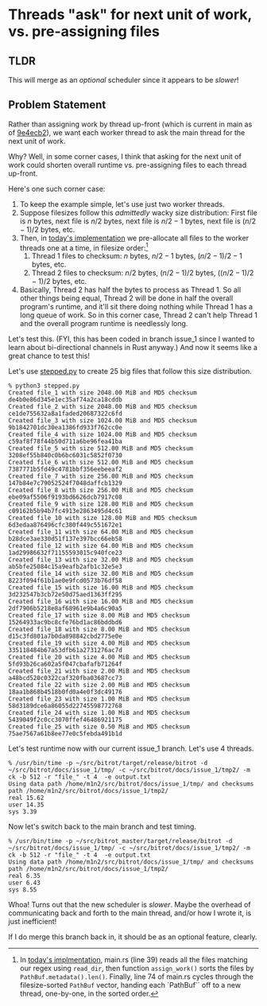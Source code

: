 
# Threads "ask" for next unit of work, vs. pre-assigning files

## TLDR

This will merge as an *optional* scheduler since it appears to be *slower*!

## Problem Statement

Rather than assigning work by thread up-front (which is current in main as of [9e4ecb2](https://github.com/derekfrye/bitrot/commit/9e4ecb2ca201ec5a459e4600d802a7c522d60ed4)), we want each worker thread to ask the main thread for the next unit of work. 

Why? Well, in some corner cases, I think that asking for the next unit of work could shorten overall runtime vs. pre-assigning files to each thread up-front. 

Here's one such corner case:
1. To keep the example simple, let's use just two worker threads. 
2. Suppose filesizes follow this *admittedly* wacky size distribution: First file is $n$ bytes, next file is $n/2$ bytes, next file is $n/2-1$ bytes, next file is $(n/2-1)/2$ bytes, etc.
3. Then, in [today's implementation](https://github.com/derekfrye/bitrot/commit/9e4ecb2ca201ec5a459e4600d802a7c522d60ed4) we pre-allocate all files to the worker threads one at a time, in filesize order:[^1]
    1. Thread 1 files to checksum: $n$ bytes, $n/2-1$ bytes, $(n/2-1)/2-1$ bytes, etc.
    2. Thread 2 files to checksum: $n/2$ bytes, $(n/2-1)/2$ bytes, $((n/2-1)/2-1)/2$ bytes, etc.
4. Basically, Thread 2 has half the bytes to process as Thread 1. So all other things being equal, Thread 2 will be done in half the overall program's runtime, and it'll sit there doing nothing while Thread 1 has a long queue of work. So in this corner case, Thread 2 can't help Thread 1 and the overall program runtime is needlessly long. 

Let's test this. (FYI, this has been coded in branch issue_1 since I wanted to learn about bi-directional channels in Rust anyway.) And now it seems like a great chance to test this!

Let's use [stepped.py](stepped.py) to create 25 big files that follow this size distribution.

```
% python3 stepped.py
Created file_1 with size 2048.00 MiB and MD5 checksum de4b0e86d345e1ec35af74a2ca18cddb
Created file_2 with size 2048.00 MiB and MD5 checksum ce1de755632a8a1faded20687322c6fd
Created file_3 with size 1024.00 MiB and MD5 checksum 9b1842701dc30ea1386fd933f762cc0e
Created file_4 with size 1024.00 MiB and MD5 checksum c59af8f78f44b50d711a6be96fea41ba
Created file_5 with size 512.00 MiB and MD5 checksum 3208ef55b840c0b6bc6031c5852f0730
Created file_6 with size 512.00 MiB and MD5 checksum 7387771b5fd49c4781bbf356eebeeaf2
Created file_7 with size 256.00 MiB and MD5 checksum 147b84e7c79052524f7048daffcb1329
Created file_8 with size 256.00 MiB and MD5 checksum ebe09af5506f9193bd6626dcb7917c08
Created file_9 with size 128.00 MiB and MD5 checksum c09162b5b94b7fc4913e2863495d4c61
Created file_10 with size 128.00 MiB and MD5 checksum 6d3edaa876496cfc380f449c551672e1
Created file_11 with size 64.00 MiB and MD5 checksum b28dce3ae330d51f137e397bcc66eb58
Created file_12 with size 64.00 MiB and MD5 checksum 1ad29986632f71155593015c940fce23
Created file_13 with size 32.00 MiB and MD5 checksum ab5bfe25084c15a9eafb2afb1c32e5e3
Created file_14 with size 32.00 MiB and MD5 checksum 8223f094f61b1ae0e9fcd0573b76df58
Created file_15 with size 16.00 MiB and MD5 checksum 3d232547b3cb72e50d75aed1363ff295
Created file_16 with size 16.00 MiB and MD5 checksum 2df7906b5218e8af68961e9b4a6c90a5
Created file_17 with size 8.00 MiB and MD5 checksum 15264933ac9bc8cfe76bd1ac86bddbd6
Created file_18 with size 8.00 MiB and MD5 checksum d15c3fd801a7b0da898842cbd2775e0e
Created file_19 with size 4.00 MiB and MD5 checksum 335118484b67a53dfb61a2731276ac7d
Created file_20 with size 4.00 MiB and MD5 checksum 5fd93b26ca602a5f047cbafafb71264f
Created file_21 with size 2.00 MiB and MD5 checksum a48bcd520c0322caf320fba03687cc73
Created file_22 with size 2.00 MiB and MD5 checksum 18aa1b868b4518b0fd0a4e0f3dc49176
Created file_23 with size 1.00 MiB and MD5 checksum 58d3189dce6a86055d22745598772768
Created file_24 with size 1.00 MiB and MD5 checksum 5439049f2c0cc3070ffef46486921175
Created file_25 with size 0.50 MiB and MD5 checksum 75ae7567a61b8ee77e0c5febda491b1d
```

Let's test runtime now with our current issue_1 branch. Let's use 4 threads.
```
% /usr/bin/time -p ~/src/bitrot/target/release/bitrot -d ~/src/bitrot/docs/issue_1/tmp/ -c ~/src/bitrot/docs/issue_1/tmp2/ -m ck -b 512 -r "file_" -t 4  -e output.txt  
Using data path /home/m1n2/src/bitrot/docs/issue_1/tmp/ and checksums path /home/m1n2/src/bitrot/docs/issue_1/tmp2/
real 15.62
user 14.35
sys 3.39
```

Now let's switch back to the main branch and test timing. 
```
% /usr/bin/time -p ~/src/bitrot_master/target/release/bitrot -d ~/src/bitrot/docs/issue_1/tmp/ -c ~/src/bitrot/docs/issue_1/tmp2/ -m ck -b 512 -r "file_" -t 4  -e output.txt   
Using data path /home/m1n2/src/bitrot/docs/issue_1/tmp/ and checksums path /home/m1n2/src/bitrot/docs/issue_1/tmp2/
real 6.35
user 6.43
sys 8.55
```

Whoa! Turns out that the new scheduler is *slower*. Maybe the overhead of communicating back and forth to the main thread, and/or how I wrote it, is just inefficient! 

If I do merge this branch back in, it should be as an optional feature, clearly.

[^1]: In [today's implmentation](https://github.com/derekfrye/bitrot/commit/9e4ecb2ca201ec5a459e4600d802a7c522d60ed4), main.rs (line 39) reads all the files matching our regex using `read_dir`, then function `assign_work()` sorts the files by `PathBuf.metadata().len()`. Finally, line 74 of main.rs cycles through the filesize-sorted `PathBuf` vector, handing each `PathBuf`` off to a new thread, one-by-one, in the sorted order.

